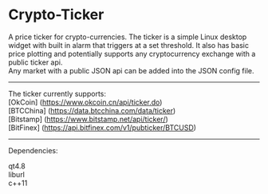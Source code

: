 # Crypto-Ticker
A price ticker for crypto-currencies.
The ticker is a simple Linux desktop widget with built in alarm that triggers at a set threshold. It also has basic price plotting and potentially supports any cryptocurrency exchange with a public ticker api.     
Any market with a public JSON api can be added into the JSON config file.


___

The ticker currently supports:  
[OkCoin] (https://www.okcoin.cn/api/ticker.do)  
[BTCChina] (https://data.btcchina.com/data/ticker)  
[Bitstamp] (https://www.bitstamp.net/api/ticker/)   
[BitFinex] (https://api.bitfinex.com/v1/pubticker/BTCUSD)   

___

Dependencies:

qt4.8  
liburl   
c++11    
 
